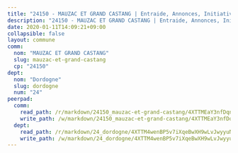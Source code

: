 ```yaml
---
title: "24150 - MAUZAC ET GRAND CASTANG | Entraide, Annonces, Initiatives"
description: "24150 - MAUZAC ET GRAND CASTANG | Entraide, Annonces, Initiatives"
date: 2020-01-11T14:09:21+09:00
collapsible: false
layout: commune
comm:
  nom: "MAUZAC ET GRAND CASTANG"
  slug: mauzac-et-grand-castang
  cp: "24150"
dept:
  nom: "Dordogne"
  slug: dordogne
  num: "24"
peerpad:
  comm:
    read_path: /r/markdown/24150_mauzac-et-grand-castang/4XTTMEaY3nfDqnJ4QS2zP2VyoMB97D2w46hvuDsgmkqboJbUA
    write_path: /w/markdown/24150_mauzac-et-grand-castang/4XTTMEaY3nfDqnJ4QS2zP2VyoMB97D2w46hvuDsgmkqboJbUA-K3TgTvQi2RfHg66hbsyzdBpvUq6rkFz2fghXfB7YSTTyM2gsXd4J1VCZq87dreiawjFHawzN3nJ88BCMcyNBgQEM6EJqnG9LR6eT4ojjKFuGjCYow9Z9KkRqy9YgKDiqxuSg9CXG
  dept:
    read_path: /r/markdown/24_dordogne/4XTTM4wenBP5v7iXqeBwXH9wLvJwyyuNKzLxRyGzSZXmCuzgg
    write_path: /w/markdown/24_dordogne/4XTTM4wenBP5v7iXqeBwXH9wLvJwyyuNKzLxRyGzSZXmCuzgg-K3TgUusQQUSAmJPXozCTSBeqjqksxkVWGVxtHwEFrs5RuocQr8weKG2oQg7MVeg2F9Hhv7ggtBiBU8D9pdXEPa9M67VU3BzgAG9BCtQw3VY3Xcxk2YSegk3iUXMkpicGxxJr7mWp
---
```


